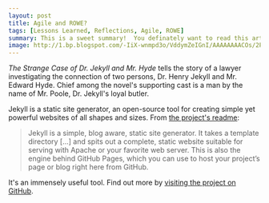 ```yaml
---
layout: post
title: Agile and ROWE?
tags: [Lessons Learned, Reflections, Agile, ROWE]
summary: This is a sweet summary!  You definately want to read this article... It's written by smart people.
image: http://1.bp.blogspot.com/-IiX-wnmpd3o/VddymZeIGnI/AAAAAAAACOs/2PgO4FsMS-w/s1600/Shawn.jpg
---
```


*The Strange Case of Dr. Jekyll and Mr. Hyde* tells the story of a lawyer investigating the connection of two persons, Dr. Henry Jekyll and Mr. Edward Hyde. Chief among the novel's supporting cast is a man by the name of Mr. Poole, Dr. Jekyll's loyal butler.


Jekyll is a static site generator, an open-source tool for creating simple yet powerful websites of all shapes and sizes.  <!--end-featured-content-->  From [the project's readme](https://github.com/jekyll/jekyll/blob/master/README.markdown):



>Jekyll is a simple, blog aware, static site generator. It takes a template directory [...] and spits out a complete, static website suitable for serving with Apache or your favorite web server. This is also the engine behind GitHub Pages, which you can use to host your project’s page or blog right here from GitHub.

It's an immensely useful tool. Find out more by [visiting the project on GitHub](https://github.com/jekyll/jekyll).